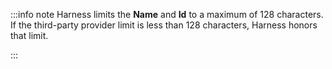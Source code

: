 :::info note
Harness limits the **Name** and **Id** to a maximum of 128 characters. If the third-party provider limit is less than 128 characters, Harness honors that limit. 

:::
